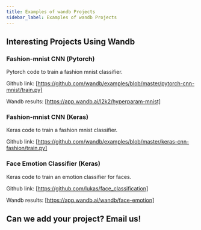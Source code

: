 ```yaml
---
title: Examples of wandb Projects
sidebar_label: Examples of wandb Projects
---
```


## Interesting Projects Using Wandb

### Fashion-mnist CNN (Pytorch) 

Pytorch code to train a fashion mnist classifier.

Github link: [https://github.com/wandb/examples/blob/master/pytorch-cnn-mnist/train.py]

Wandb results: [https://app.wandb.ai/l2k2/hyperparam-mnist]

### Fashion-mnist CNN (Keras)

Keras code to train a fashion mnist classifier.

Github link: [https://github.com/wandb/examples/blob/master/keras-cnn-fashion/train.py]

### Face Emotion Classifier (Keras)

Keras code to train an emotion classifier for faces.

Github link: [https://github.com/lukas/face_classification]

Wandb results: [https://app.wandb.ai/wandb/face-emotion]


## Can we add your project?  Email us!